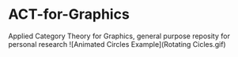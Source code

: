 # ACT-for-Graphics
Applied Category Theory for Graphics, general purpose reposity for personal research
![Animated Circles Example](Rotating Cicles.gif)
